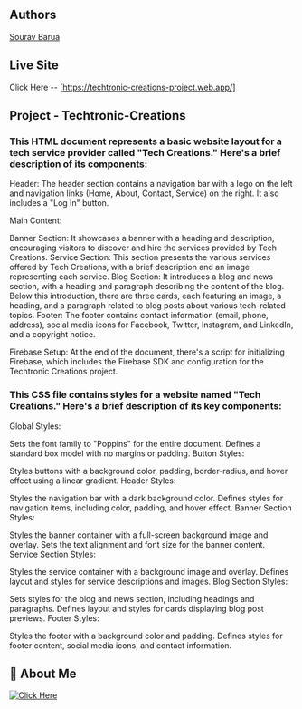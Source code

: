 
## Authors
[Sourav Barua](https://github.com/Sourav-Barua-Niloy)


## Live Site

Click Here -- [https://techtronic-creations-project.web.app/] 
## Project - Techtronic-Creations
### This HTML document represents a basic website layout for a tech service provider called "Tech Creations." Here's a brief description of its components:

Header: The header section contains a navigation bar with a logo on the left and navigation links (Home, About, Contact, Service) on the right. It also includes a "Log In" button.

Main Content:

Banner Section: It showcases a banner with a heading and description, encouraging visitors to discover and hire the services provided by Tech Creations.
Service Section: This section presents the various services offered by Tech Creations, with a brief description and an image representing each service.
Blog Section: It introduces a blog and news section, with a heading and paragraph describing the content of the blog. Below this introduction, there are three cards, each featuring an image, a heading, and a paragraph related to blog posts about various tech-related topics.
Footer: The footer contains contact information (email, phone, address), social media icons for Facebook, Twitter, Instagram, and LinkedIn, and a copyright notice.

Firebase Setup: At the end of the document, there's a script for initializing Firebase, which includes the Firebase SDK and configuration for the Techtronic Creations project.

### This CSS file contains styles for a website named "Tech Creations." Here's a brief description of its key components:

Global Styles:

Sets the font family to "Poppins" for the entire document.
Defines a standard box model with no margins or padding.
Button Styles:

Styles buttons with a background color, padding, border-radius, and hover effect using a linear gradient.
Header Styles:

Styles the navigation bar with a dark background color.
Defines styles for navigation items, including color, padding, and hover effect.
Banner Section Styles:

Styles the banner container with a full-screen background image and overlay.
Sets the text alignment and font size for the banner content.
Service Section Styles:

Styles the service container with a background image and overlay.
Defines layout and styles for service descriptions and images.
Blog Section Styles:

Sets styles for the blog and news section, including headings and paragraphs.
Defines layout and styles for cards displaying blog post previews.
Footer Styles:

Styles the footer with a background color and padding.
Defines styles for footer content, social media icons, and contact information.


## 🔗 About Me
[![Click Here](https://techtronic-creations-project.web.app/)](https://www.linkedin.com/in/sourav-barua-niloy-8915742a1/)
